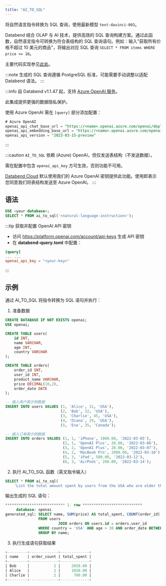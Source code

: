```yaml
---
title: "AI_TO_SQL"
---
```


将自然语言指令转换为 SQL 查询，使用最新模型 `text-davinci-003`。

Databend 结合 OLAP 与 AI 技术，提供高效的 SQL 查询构建方案。通过此函数，自然语言指令可转换为符合表结构的 SQL 查询语句。例如：输入"获取所有价格不超过 10 美元的商品"，将输出对应 SQL 查询 `SELECT * FROM items WHERE price <= 10`。

主要代码实现参见[此处](https://github.com/databendlabs/databend/blob/1e93c5b562bd159ecb0f336bb88fd1b7f9dc4a62/src/query/service/src/table_functions/openai/ai_to_sql.rs)。

:::note
生成的 SQL 查询遵循 PostgreSQL 标准，可能需要手动调整以适配 Databend 语法。
:::

:::info
自 Databend v1.1.47 起，支持 [Azure OpenAI 服务](https://azure.microsoft.com/en-au/products/cognitive-services/openai-service)。

此集成提供更强的数据隐私保护。

使用 Azure OpenAI 需在 `[query]` 部分添加配置：

```sql
# Azure OpenAI
openai_api_chat_base_url = "https://<name>.openai.azure.com/openai/deployments/<name>/"
openai_api_embedding_base_url = "https://<name>.openai.azure.com/openai/deployments/<name>/"
openai_api_version = "2023-03-15-preview"
```

:::

:::caution
`AI_TO_SQL` 依赖 (Azure) OpenAI，但仅发送表结构（不发送数据）。

需在配置中包含 `openai_api_key` 方可生效，否则功能不可用。

[Databend Cloud](https://databend.com) 默认使用我们的 Azure OpenAI 密钥提供此功能。使用即表示您同意我们将表结构发送至 Azure OpenAI。
:::

## 语法

```sql
USE <your-database>;
SELECT * FROM ai_to_sql('<natural-language-instruction>');
```

:::tip 获取并配置 OpenAI API 密钥

- 访问 https://platform.openai.com/account/api-keys 生成 API 密钥
- 在 **databend-query.toml** 中配置：

```toml
[query]
... ...
openai_api_key = "<your-key>"
```

:::

## 示例

通过 AI_TO_SQL 将指令转换为 SQL 语句并执行：

1. 准备数据

```sql
CREATE DATABASE IF NOT EXISTS openai;
USE openai;

CREATE TABLE users(
    id INT,
    name VARCHAR,
    age INT,
    country VARCHAR
);

CREATE TABLE orders(
    order_id INT,
    user_id INT,
    product_name VARCHAR,
    price DECIMAL(10,2),
    order_date DATE
);

-- 插入用户表示例数据
INSERT INTO users VALUES (1, 'Alice', 31, 'USA'),
                         (2, 'Bob', 32, 'USA'),
                         (3, 'Charlie', 45, 'USA'),
                         (4, 'Diana', 29, 'USA'),
                         (5, 'Eva', 35, 'Canada');

-- 插入订单表示例数据
INSERT INTO orders VALUES (1, 1, 'iPhone', 1000.00, '2022-03-05'),
                          (2, 1, 'OpenAI Plus', 20.00, '2022-03-06'),
                          (3, 2, 'OpenAI Plus', 20.00, '2022-03-07'),
                          (4, 2, 'MacBook Pro', 2000.00, '2022-03-10'),
                          (5, 3, 'iPad', 500.00, '2022-03-12'),
                          (6, 3, 'AirPods', 200.00, '2022-03-14');
```

2. 执行 AI_TO_SQL 函数（英文指令输入）

```sql
SELECT * FROM ai_to_sql(
    'List the total amount spent by users from the USA who are older than 30 years, grouped by their names, along with the number of orders they made in 2022');
```

输出生成的 SQL 语句：

```sql
*************************** 1. row ***************************
     database: openai
generated_sql: SELECT name, SUM(price) AS total_spent, COUNT(order_id) AS total_orders
               FROM users
                        JOIN orders ON users.id = orders.user_id
               WHERE country = 'USA' AND age > 30 AND order_date BETWEEN '2022-01-01' AND '2022-12-31'
               GROUP BY name;
```

3. 执行生成语句获取结果

```sql
+---------+-------------+-------------+
| name    | order_count | total_spent |
+---------+-------------+-------------+
| Bob     |           2 |     2020.00 |
| Alice   |           2 |     1020.00 |
| Charlie |           2 |      700.00 |
+---------+-------------+-------------+
```